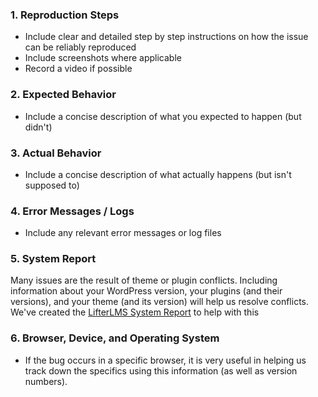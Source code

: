 ### 1. Reproduction Steps

+ Include clear and detailed step by step instructions on how the issue can be reliably reproduced
+ Include screenshots where applicable
+ Record a video if possible

### 2. Expected Behavior

+ Include a concise description of what you expected to happen (but didn't)

### 3. Actual Behavior

+ Include a concise description of what actually happens (but isn't supposed to)

### 4. Error Messages / Logs

+ Include any relevant error messages or log files

### 5. System Report

Many issues are the result of theme or plugin conflicts. Including information about your WordPress version, your plugins (and their versions), and your theme (and its version) will help us resolve conflicts.
We've created the [LifterLMS System Report](https://lifterlms.com/docs/how-to-use-the-lifterlms-system-report/) to help with this

### 6. Browser, Device, and Operating System

+ If the bug occurs in a specific browser, it is very useful in helping us track down the specifics using this information (as well as version numbers).
